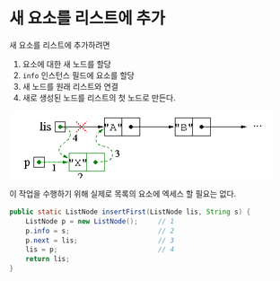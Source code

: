 # 새 요소를 리스트에 추가

새 요소를 리스트에 추가하려면
1. 요소에 대한 새 노드를 할당
2. `info` 인스턴스 필드에 요소를 할당
3. 새 노드를 원래 리스트와 연결
4. 새로 생성된 노드를 리스트의 첫 노드로 만든다.

![리스트 요소 추가](./images/리스트%20요소%20추가.png)

이 작업을 수행하기 위해 실제로 목록의 요소에 엑세스 할 필요는 없다.

```java
public static ListNode insertFirst(ListNode lis, String s) {
    ListNode p = new ListNode();     // 1
    p.info = s;                      // 2
    p.next = lis;                    // 3
    lis = p;                         // 4
    return lis;
}
```